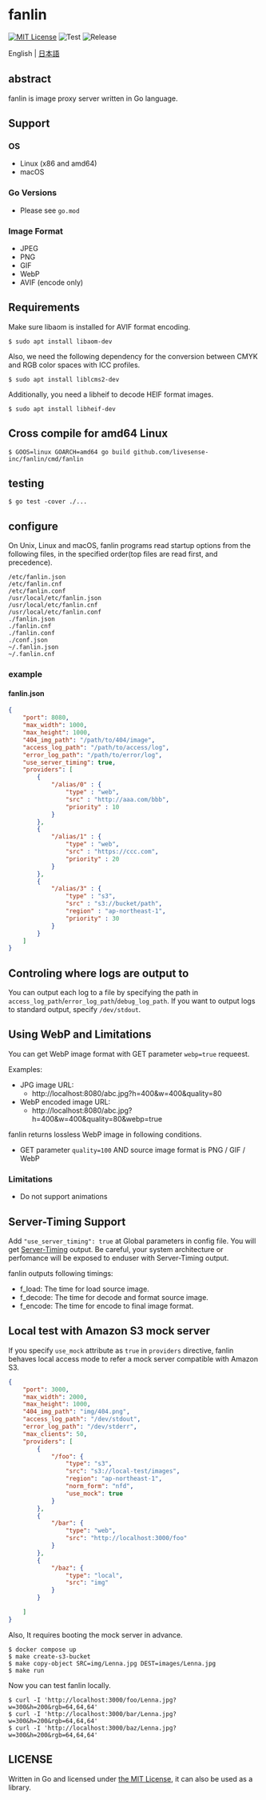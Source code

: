 # fanlin

[![MIT License](http://img.shields.io/badge/license-MIT-blue.svg?style=flat)](LICENSE)
![Test](https://github.com/livesense-inc/fanlin/actions/workflows/test.yml/badge.svg?branch=master)
![Release](https://github.com/livesense-inc/fanlin/actions/workflows/release.yaml/badge.svg)

English | [日本語](README.ja.md)

## abstract
fanlin is image proxy server written in Go language.

## Support
### OS
* Linux (x86 and amd64)
* macOS

### Go Versions
* Please see `go.mod`

### Image Format
* JPEG
* PNG
* GIF
* WebP
* AVIF (encode only)

## Requirements
Make sure libaom is installed for AVIF format encoding.

```
$ sudo apt install libaom-dev
```

Also, we need the following dependency for the conversion between CMYK and RGB color spaces with ICC profiles.

```
$ sudo apt install liblcms2-dev
```

Additionally, you need a libheif to decode HEIF format images.

```
$ sudo apt install libheif-dev
```

## Cross compile for amd64 Linux
```
$ GOOS=linux GOARCH=amd64 go build github.com/livesense-inc/fanlin/cmd/fanlin
```

## testing
```
$ go test -cover ./...
```

## configure
On Unix, Linux and macOS, fanlin programs read startup options from the following files, in the specified order(top files are read first, and precedence).

```
/etc/fanlin.json
/etc/fanlin.cnf
/etc/fanlin.conf
/usr/local/etc/fanlin.json
/usr/local/etc/fanlin.cnf
/usr/local/etc/fanlin.conf
./fanlin.json
./fanlin.cnf
./fanlin.conf
./conf.json
~/.fanlin.json
~/.fanlin.cnf
```

### example

#### fanlin.json
```json
{
    "port": 8080,
    "max_width": 1000,
    "max_height": 1000,
    "404_img_path": "/path/to/404/image",
    "access_log_path": "/path/to/access/log",
    "error_log_path": "/path/to/error/log",
    "use_server_timing": true,
    "providers": [
        {
            "/alias/0" : {
                "type" : "web",
                "src" : "http://aaa.com/bbb",
                "priority" : 10
            }
        },
        {
            "/alias/1" : {
                "type" : "web",
                "src" : "https://ccc.com",
                "priority" : 20
            }
        },
        {
            "/alias/3" : {
                "type" : "s3",
                "src" : "s3://bucket/path",
                "region" : "ap-northeast-1",
                "priority" : 30
            }
        }
    ]
}
```

## Controling where logs are output to
You can output each log to a file by specifying the path in `access_log_path`/`error_log_path`/`debug_log_path`.
If you want to output logs to standard output, specify `/dev/stdout`.

## Using WebP and Limitations
You can get WebP image format with GET parameter `webp=true` requeest.

Examples:

- JPG image URL:
  - http://localhost:8080/abc.jpg?h=400&w=400&quality=80
- WebP encoded image URL:
  - http://localhost:8080/abc.jpg?h=400&w=400&quality=80&webp=true

fanlin returns lossless WebP image in following conditions.

- GET parameter `quality=100` AND source image format is PNG / GIF / WebP

### Limitations

- Do not support animations


## Server-Timing Support

Add `"use_server_timing": true` at Global parameters in config file.
You will get [Server-Timing](https://www.w3.org/TR/server-timing/) output.
Be careful, your system architecture or perfomance will be exposed to enduser with Server-Timing output.

fanlin outputs following timings:

- f_load: The time for load source image.
- f_decode: The time for decode and format source image.
- f_encode: The time for encode to final image format.

## Local test with Amazon S3 mock server
If you specify `use_mock` attribute as `true` in `providers` directive, fanlin behaves local access mode to refer a mock server compatible with Amazon S3.

```json
{
    "port": 3000,
    "max_width": 2000,
    "max_height": 1000,
    "404_img_path": "img/404.png",
    "access_log_path": "/dev/stdout",
    "error_log_path": "/dev/stderr",
    "max_clients": 50,
    "providers": [
        {
            "/foo": {
                "type": "s3",
                "src": "s3://local-test/images",
                "region": "ap-northeast-1",
                "norm_form": "nfd",
                "use_mock": true
            }
        },
        {
            "/bar": {
                "type": "web",
                "src": "http://localhost:3000/foo"
            }
        },
        {
            "/baz": {
                "type": "local",
                "src": "img"
            }
        }

    ]
}
```

Also, It requires booting the mock server in advance.

```
$ docker compose up
$ make create-s3-bucket
$ make copy-object SRC=img/Lenna.jpg DEST=images/Lenna.jpg
$ make run
```

Now you can test fanlin locally.

```
$ curl -I 'http://localhost:3000/foo/Lenna.jpg?w=300&h=200&rgb=64,64,64'
$ curl -I 'http://localhost:3000/bar/Lenna.jpg?w=300&h=200&rgb=64,64,64'
$ curl -I 'http://localhost:3000/baz/Lenna.jpg?w=300&h=200&rgb=64,64,64'
```

## LICENSE
Written in Go and licensed under [the MIT License](https://opensource.org/licenses/MIT), it can also be used as a library.
